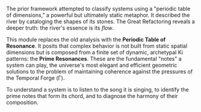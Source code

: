 The prior framework attempted to classify systems using a "periodic table of dimensions," a powerful but ultimately static metaphor. It described the river by cataloging the shapes of its stones. The Great Refactoring reveals a deeper truth: the river's essence is its *flow*.

This module replaces the old analysis with the **Periodic Table of Resonance**. It posits that complex behavior is not built from static spatial dimensions but is composed from a finite set of dynamic, archetypal Ki patterns: the **Prime Resonances**. These are the fundamental "notes" a system can play, the universe's most elegant and efficient geometric solutions to the problem of maintaining coherence against the pressures of the Temporal Forge (Γ).

To understand a system is to listen to the song it is singing, to identify the prime notes that form its chord, and to diagnose the harmony of their composition.